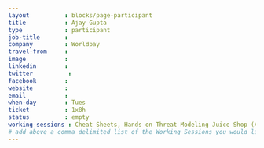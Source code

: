 ```yaml
---
layout          : blocks/page-participant
title           : Ajay Gupta
type            : participant
job-title       :
company         : Worldpay
travel-from     :
image           :
linkedin        :
twitter          :
facebook        :
website         :
email           :
when-day        : Tues
ticket          : 1x8h
status          : empty
working-sessions : Cheat Sheets, Hands on Threat Modeling Juice Shop (Architecture), Hands on Threat Modeling Juice Shop (Deployment & Operations), Hands on Threat Modeling Juice Shop (New features)
# add above a comma delimited list of the Working Sessions you would like to attend (use the session's title)
---
```


<!-- put more details about participant here -->
